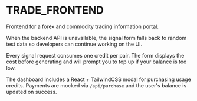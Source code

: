 # TRADE_FRONTEND
Frontend for a forex and commodity trading information portal.

When the backend API is unavailable, the signal form falls back to random test
data so developers can continue working on the UI.


Every signal request consumes one credit per pair. The form displays the cost
before generating and will prompt you to top up if your balance is too low.

The dashboard includes a React + TailwindCSS modal for purchasing usage
credits. Payments are mocked via `/api/purchase` and the user's balance is
updated on success.

